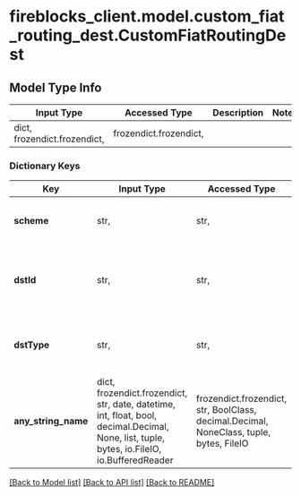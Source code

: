 # fireblocks_client.model.custom_fiat_routing_dest.CustomFiatRoutingDest

## Model Type Info
Input Type | Accessed Type | Description | Notes
------------ | ------------- | ------------- | -------------
dict, frozendict.frozendict,  | frozendict.frozendict,  |  | 

### Dictionary Keys
Key | Input Type | Accessed Type | Description | Notes
------------ | ------------- | ------------- | ------------- | -------------
**scheme** | str,  | str,  | The network routing logic. | must be one of ["CUSTOM", ] 
**dstId** | str,  | str,  | The ID of the fiat account the funds are being sent to. | 
**dstType** | str,  | str,  | The fiat account the funds are being sent to. | must be one of ["FIAT_ACCOUNT", ] 
**any_string_name** | dict, frozendict.frozendict, str, date, datetime, int, float, bool, decimal.Decimal, None, list, tuple, bytes, io.FileIO, io.BufferedReader | frozendict.frozendict, str, BoolClass, decimal.Decimal, NoneClass, tuple, bytes, FileIO | any string name can be used but the value must be the correct type | [optional]

[[Back to Model list]](../../README.md#documentation-for-models) [[Back to API list]](../../README.md#documentation-for-api-endpoints) [[Back to README]](../../README.md)

